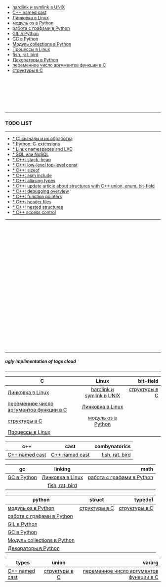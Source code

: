 <link rel="stylesheet" type="text/css" href="solarized-dark.css" />

* [hardlink и symlink в UNIX](https://pimiento.github.io/unix_hardlink_symlink.html "hardlink и symlink в UNIX")
* [C++ named cast](https://pimiento.github.io/cast.html "C++ named cast")
* [Линковка в Linux](https://pimiento.github.io/linkers.html "Линковка в Linux")
* [модуль os в Python](https://pimiento.github.io/python_os.html "модуль os в Python")
* [работа с графами в Python](https://pimiento.github.io/python_graphs.html "работа с графами в Python")
* [GIL в Python](https://pimiento.github.io/python_gil.html "GIL в Python")
* [GC в Python](https://pimiento.github.io/python_gc.html "GC в Python")
* [Модуль collections в Python](https://pimiento.github.io/python_collections.html "Модуль collections в Python")
* [Процессы в Linux](https://pimiento.github.io/processes.html "Процессы в Linux")
* [fish, rat, bird](https://pimiento.github.io/fish_rat_or_bird.html "fish, rat, bird")
* [Декораторы в Python](https://pimiento.github.io/decorators.html "Декораторы в Python")
* [переменное число аргументов функции в C](https://pimiento.github.io/c_varargs.html "переменное число аргументов функции в C")
* [структуры в C](https://pimiento.github.io/c_structures.html "структуры в C")
<div class="blank-field" style="height:100px"></div>

---

### TODO LIST ###

---

* [* C: сигналы и их обработка
](#, "TODO")
* [* Python: C-extensions
](#, "TODO")
* [* Linux namespaces and LXC
](#, "TODO")
* [* SQL или NoSQL
](#, "TODO")
* [* C++: stack, heap
](#, "TODO")
* [* C++: low-level top-level const
](#, "TODO")
* [* C++: sizeof
](#, "TODO")
* [* C++: asm include
](#, "TODO")
* [* C++: aliasing types
](#, "TODO")
* [* C++: update article about structures with C++ union, enum, bit-field
](#, "TODO")
* [* C++: debugging overview
](#, "TODO")
* [* C++: function pointers
](#, "TODO")
* [* C++: header files
](#, "TODO")
* [* C++: nested structures
](#, "TODO")
* [* C++ access control
](#, "TODO")

---

<div class="blank-field" style="height:400px"></div>

---

##### ugly implimentation of tags cloud #####

---




C|Linux|bit-field
| --- |:---:|---:|
[Линковка в Linux](https://pimiento.github.io/linkers.html "Линковка в Linux")|[hardlink и symlink в UNIX](https://pimiento.github.io/unix_hardlink_symlink.html "hardlink и symlink в UNIX")|[структуры в C](https://pimiento.github.io/c_structures.html "структуры в C")
[переменное число аргументов функции в C](https://pimiento.github.io/c_varargs.html "переменное число аргументов функции в C")|[Линковка в Linux](https://pimiento.github.io/linkers.html "Линковка в Linux")|
[структуры в C](https://pimiento.github.io/c_structures.html "структуры в C")|[модуль os в Python](https://pimiento.github.io/python_os.html "модуль os в Python")|
|[Процессы в Linux](https://pimiento.github.io/processes.html "Процессы в Linux")|



c++|cast|combynatorics
| --- |:---:|---:|
[C++ named cast](https://pimiento.github.io/cast.html "C++ named cast")|[C++ named cast](https://pimiento.github.io/cast.html "C++ named cast")|[fish, rat, bird](https://pimiento.github.io/fish_rat_or_bird.html "fish, rat, bird")



gc|linking|math
| --- |:---:|---:|
[GC в Python](https://pimiento.github.io/python_gc.html "GC в Python")|[Линковка в Linux](https://pimiento.github.io/linkers.html "Линковка в Linux")|[работа с графами в Python](https://pimiento.github.io/python_graphs.html "работа с графами в Python")
||[fish, rat, bird](https://pimiento.github.io/fish_rat_or_bird.html "fish, rat, bird")



python|struct|typedef
| --- |:---:|---:|
[модуль os в Python](https://pimiento.github.io/python_os.html "модуль os в Python")|[структуры в C](https://pimiento.github.io/c_structures.html "структуры в C")|[структуры в C](https://pimiento.github.io/c_structures.html "структуры в C")
[работа с графами в Python](https://pimiento.github.io/python_graphs.html "работа с графами в Python")||
[GIL в Python](https://pimiento.github.io/python_gil.html "GIL в Python")||
[GC в Python](https://pimiento.github.io/python_gc.html "GC в Python")||
[Модуль collections в Python](https://pimiento.github.io/python_collections.html "Модуль collections в Python")||
[Декораторы в Python](https://pimiento.github.io/decorators.html "Декораторы в Python")||



types|union|vararg
| --- |:---:|---:|
[C++ named cast](https://pimiento.github.io/cast.html "C++ named cast")|[структуры в C](https://pimiento.github.io/c_structures.html "структуры в C")|[переменное число аргументов функции в C](https://pimiento.github.io/c_varargs.html "переменное число аргументов функции в C")

